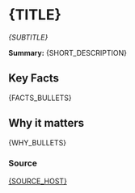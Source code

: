# {TITLE}

_{SUBTITLE}_

**Summary:** {SHORT_DESCRIPTION}

## Key Facts
{FACTS_BULLETS}

## Why it matters
{WHY_BULLETS}

### Source
[{SOURCE_HOST}]({SOURCE_URL})
